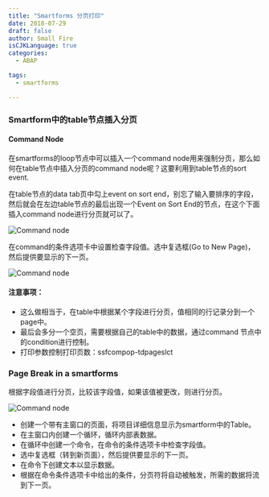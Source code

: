 ```yaml
---
title: "Smartforms 分页打印"
date: 2018-07-29
draft: false
author: Small Fire
isCJKLanguage: true
categories: 
  - ABAP

tags: 
  - smartforms

---
```




### Smartform中的table节点插入分页

#### Command Node

在smartforms的loop节点中可以插入一个command node用来强制分页，那么如何在table节点中插入分页的command node呢？这要利用到table节点的sort event.

在table节点的data tab页中勾上event on sort end，别忘了输入要排序的字段，然后就会在左边table节点的最后出现一个Event on Sort End的节点，在这个下面插入command node进行分页就可以了。

![Command node](/images/ABAP/smartform_page1.png)

在command的条件选项卡中设置检查字段值。选中复选框(Go to New Page)，然后提供要显示的下一页。

![Command node](/images/ABAP/smartform_page2.png)

#### 注意事项：

- 这么做相当于，在table中根据某个字段进行分页，值相同的行记录分到一个page中。
- 最后会多分一个空页，需要根据自己的table中的数据，通过command 节点中的condition进行控制。
- 打印参数控制打印页数：ssfcompop-tdpageslct

### Page Break in a smartforms

根据字段值进行分页，比较该字段值，如果该值被更改，则进行分页。

![Command node](/images/ABAP/smartform_page3.png)

- 创建一个带有主窗口的页面，将项目详细信息显示为smartform中的Table。
- 在主窗口内创建一个循环，循环内部表数据。
- 在循环中创建一个命令，在命令的条件选项卡中检查字段值。
- 选中复选框（转到新页面），然后提供要显示的下一页。
- 在命令下创建文本以显示数据。
- 根据在命令条件选项卡中给出的条件，分页符将自动被触发，所需的数据将流到下一页。